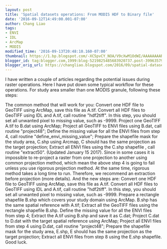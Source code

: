 ```yaml
---
layout: post
title: 'Spatial datasets operations: From MODIS HDF to Binary file'
date: '2016-09-12T14:49:00.001-07:00'
author: Chang Liao
tags:
- ENVI
- IDL
- ArcMap
- MODIS
modified_time: '2016-09-13T20:48:10.160-07:00'
thumbnail: https://1.bp.blogspot.com/-XC5pvCY_NOA/V9cXwM1OdWI/AAAAAAAARQ4/_4AYn6ZvygoXlMcAXU-7HoMeKmBRj6PLwCLcB/s72-c/sce_arcmap.png
blogger_id: tag:blogger.com,1999:blog-5219825485683920737.post-3996357905520631366
blogger_orig_url: https://changliao.blogspot.com/2016/09/spatial-datasets-operations-002.html
---
```



I have written a couple of articles regarding the potential issues during raster operations. Here I have put down some typical workflow for these operations.
For study area smaller than one MODIS granule, following these steps:

The common method that will work for you:
Convert one HDF file to GeoTIFF using ArcMap, save this file as A.tif.
Convert all HDF files to GeoTIFF using IDL and A.tif, call routine "hdf2tiff". In this step, you should set all unwanted pixel to missing value, such as -9999.
Project one GeoTIFF A.tif to B.dat using ArcMap;
Project all GeoTIFF to ENVI files using B.dat, call routine "project48";
Define the missing value for all the ENVI files from step 4, call routine "define_envi_missing_value";
Prepare the shapefile mask for the study area, C.shp using Arcmap, C should has the same projection as the target projection;
Extract all ENVI files using the C.shp shapefile , call routine "extract50".
(Updated January 15 2017). 
Since in some cases it is impossible to re-project a raster from one projection to another using common projection method, which mean the above step 4 is going to fail unless you use rigorous projection method. At the same time, rigorous method takes a long time to run. Therefore, we recommend an extraction before projection (more details). And the new steps are:
Convert one HDF file to GeoTIFF using ArcMap, save this file as A.tif.
Convert all HDF files to GeoTIFF using IDL and A.tif, call routine "hdf2tiff". In this step, you should set all unwanted pixel to missing value, such as -9999.
Prepare a rectangle shapefile B.shp which covers your study domain using ArcMap. B.shp has the same spatial reference with A.tif;
Extract all the GeoTIFF files using the rectangle shapefile B.shp.
Define the missing value for all the ENVI files from step 4;
Extract the A.tif using B.shp and save it as C.dat;
Project C.dat to D.dat with the target spatial reference using ArcMap;
Project all ENVI files from step 4 using D.dat, call routine "project48";
Prepare the shapefile mask for the study area, E.shp, E should has the same projection as the target projection;
Extract all ENVI files from step 8 using the E.shp shapefile.
Good luck.